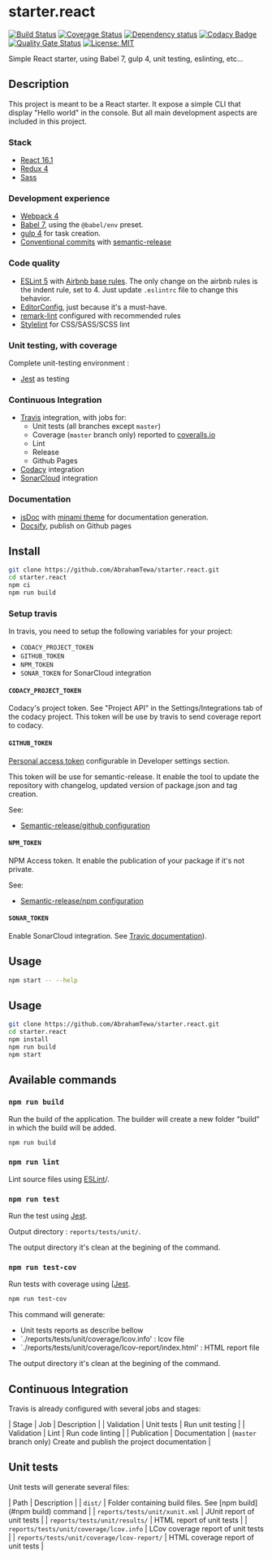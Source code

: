 # starter.react

[![Build Status](https://travis-ci.org/AbrahamTewa/starter.react.svg?branch=master)](https://travis-ci.org/AbrahamTewa/starter.react) [![Coverage Status](https://coveralls.io/repos/github/AbrahamTewa/starter.react/badge.svg?branch=master)](https://coveralls.io/github/AbrahamTewa/starter.react?branch=master) [![Dependency status](https://david-dm.org/AbrahamTewa/starter.react.svg)](https://david-dm.org/AbrahamTewa/starter.react) [![Codacy Badge](https://api.codacy.com/project/badge/Grade/07acca80a73449ed98b6b0b44c2800e3)](https://www.codacy.com/app/AbrahamTewa/starter.react?utm_source=github.com&amp;utm_medium=referral&amp;utm_content=AbrahamTewa/starter.react&amp;utm_campaign=Badge_Grade) [![Quality Gate Status](https://sonarcloud.io/api/project_badges/measure?project=AbrahamTewa_starter.react&metric=alert_status)](https://sonarcloud.io/dashboard?id=AbrahamTewa_starter.react) [![License: MIT](https://img.shields.io/badge/License-MIT-blue.svg)](https://opensource.org/licenses/MIT)

Simple React starter, using Babel 7, gulp 4, unit testing, eslinting, etc...

## Description

This project is meant to be a React starter. It expose a simple CLI that display "Hello world" in the console. But all main development aspects are included in this project.

### Stack
- [React 16.1](https://react.org/)
- [Redux 4](https://redux.js.org/)
- [Sass](http://sassdoc.com/)

### Development experience
- [Webpack 4](http://webpack.js.org/)
- [Babel 7](http://babeljs.io/), using the `@babel/env` preset.
- [gulp 4](https://github.com/gulpjs/gulp/blob/v4.0.0/docs/API.md) for task creation.
- [Conventional commits](http://conventionalcommits.org/) with [semantic-release](https://semantic-release.gitbook.io/)

### Code quality
- [ESLint 5](http://eslint.org/) with [Airbnb base rules](https://www.npmjs.com/package/eslint-config-airbnb-base). The only change on the airbnb rules is the indent rule, set to 4. Just update `.eslintrc` file to change this behavior.
- [EditorConfig](http://editorconfig.com/), just because it's a must-have.
- [remark-lint](https://github.com/remarkjs/remark-lint) configured with recommended rules
- [Stylelint](https://stylelint.io/) for CSS/SASS/SCSS lint

### Unit testing, with coverage
Complete unit-testing environment :
- [Jest](https://jestjs.io/) as testing

### Continuous Integration
- [Travis](http://travis-ci.org/) integration, with jobs for:
  - Unit tests (all branches except `master`)
  - Coverage (`master` branch only) reported to [coveralls.io](https://coveralls.io/)
  - Lint
  - Release
  - Github Pages
- [Codacy](https://codacy.com) integration
- [SonarCloud](https://sonarcloud.io) integration

### Documentation
- [jsDoc](http://usejsdoc.org/) with [minami theme](https://www.npmjs.com/package/minami) for documentation generation.
- [Docsify](http://docsify.js.org/), publish on Github pages

## Install

```bash
git clone https://github.com/AbrahamTewa/starter.react.git
cd starter.react
npm ci
npm run build
```

### Setup travis

In travis, you need to setup the following variables for your project:

* `CODACY_PROJECT_TOKEN`
* `GITHUB_TOKEN`
* `NPM_TOKEN`
* `SONAR_TOKEN` for SonarCloud integration

#### `CODACY_PROJECT_TOKEN`

Codacy's project token. See "Project API" in the Settings/Integrations tab of the codacy project.
This token will be use by travis to send coverage report to codacy.

#### `GITHUB_TOKEN`

[Personal access token](https://github.com/settings/tokens) configurable in Developer settings section.

This token will be use for semantic-release. It enable the tool to update the repository with changelog, updated version of package.json and tag creation.

See:
* [Semantic-release/github configuration](https://github.com/semantic-release/github#configuration)

#### `NPM_TOKEN`

NPM Access token.
It enable the publication of your package if it's not private.

See:
* [Semantic-release/npm configuration](https://github.com/semantic-release/npm#configuration)

#### `SONAR_TOKEN`

Enable SonarCloud integration.
See [Travic documentation](https://docs.travis-ci.com/user/sonarcloud/)).

## Usage

```bash
npm start -- --help
```

## Usage

```bash
git clone https://github.com/AbrahamTewa/starter.react.git
cd starter.react
npm install
npm run build
npm start
```

## Available commands

### `npm run build`
Run the build of the application.
The builder will create a new folder "build" in which the build will be added.

```bash
npm run build
```

### `npm run lint`
Lint source files using [ESLint](http://eslint.org)/.

### `npm run test`
Run the test using [Jest](https://jestjs.io/).

Output directory : `reports/tests/unit/`.

The output directory it's clean at the begining of the command.

### `npm run test-cov`
Run tests with coverage using [[Jest](https://jestjs.io/).

```bash
npm run test-cov
```

This command will generate:
* Unit tests reports as describe bellow
* `./reports/tests/unit/coverage/lcov.info' : lcov file
* `./reports/tests/unit/coverage/lcov-report/index.html' : HTML report file

The output directory it's clean at the begining of the command.

## Continuous Integration
Travis is already configured with several jobs and stages:

| Stage       | Job           | Description                                                         |
| Validation  | Unit tests    | Run unit testing                                                    |
| Validation  | Lint          | Run code linting                                                    |
| Publication | Documentation | (`master` branch only) Create and publish the project documentation |

## Unit tests

Unit tests will generate several files:

| Path                                     | Description                                                        |
| `dist/`                                    | Folder containing build files. See [npm build](#npm build) command |
| `reports/tests/unit/xunit.xml`             | JUnit report of unit tests                                         |
| `reports/tests/unit/results/`              | HTML report of unit tests                                          |
| `reports/tests/unit/coverage/lcov.info`    | LCov coverage report of unit tests                                 |
| `reports/tests/unit/coverage/lcov-report/` | HTML coverage report of unit tests                                 |
